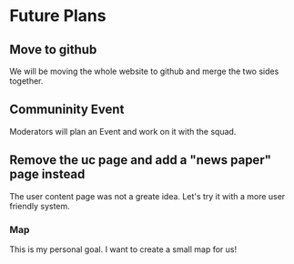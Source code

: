 # Future Plans

## Move to github
We will be moving the whole website to github and merge the two sides together.

## Communinity Event
Moderators will plan an Event and work on it with the squad.

## Remove the uc page and add a "news paper" page instead
The user content page was not a greate idea. Let's try it with a more user friendly system.

### Map
This is my personal goal. I want to create a small map for us!
